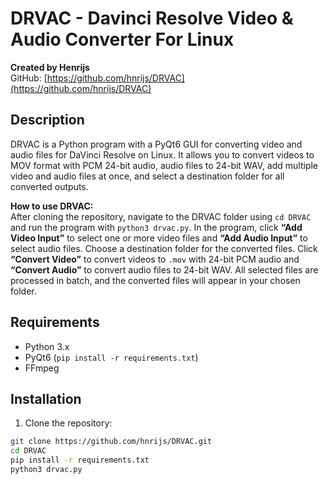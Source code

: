 # DRVAC - Davinci Resolve Video & Audio Converter For Linux

**Created by Henrijs**  
GitHub: [https://github.com/hnrijs/DRVAC](https://github.com/hnrijs/DRVAC)

## Description
DRVAC is a Python program with a PyQt6 GUI for converting video and audio files for DaVinci Resolve on Linux. It allows you to convert videos to MOV format with PCM 24-bit audio, audio files to 24-bit WAV, add multiple video and audio files at once, and select a destination folder for all converted outputs.

**How to use DRVAC:**  
After cloning the repository, navigate to the DRVAC folder using `cd DRVAC` and run the program with `python3 drvac.py`. In the program, click **“Add Video Input”** to select one or more video files and **“Add Audio Input”** to select audio files. Choose a destination folder for the converted files. Click **“Convert Video”** to convert videos to `.mov` with 24-bit PCM audio and **“Convert Audio”** to convert audio files to 24-bit WAV. All selected files are processed in batch, and the converted files will appear in your chosen folder.

## Requirements
- Python 3.x  
- PyQt6 (`pip install -r requirements.txt`)  
- FFmpeg

## Installation
1. Clone the repository:
```bash
git clone https://github.com/hnrijs/DRVAC.git
cd DRVAC
pip install -r requirements.txt
python3 drvac.py
